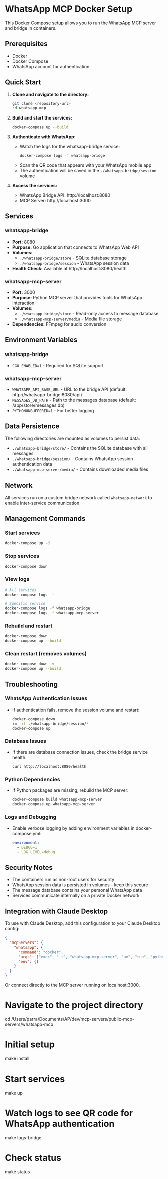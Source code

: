 # WhatsApp MCP Docker Setup

This Docker Compose setup allows you to run the WhatsApp MCP server and bridge in containers.

## Prerequisites

- Docker
- Docker Compose
- WhatsApp account for authentication

## Quick Start

1. **Clone and navigate to the directory:**
   ```bash
   git clone <repository-url>
   cd whatsapp-mcp
   ```

2. **Build and start the services:**
   ```bash
   docker-compose up --build
   ```

3. **Authenticate with WhatsApp:**
   - Watch the logs for the whatsapp-bridge service:
     ```bash
     docker-compose logs -f whatsapp-bridge
     ```
   - Scan the QR code that appears with your WhatsApp mobile app
   - The authentication will be saved in the `./whatsapp-bridge/session` volume

4. **Access the services:**
   - WhatsApp Bridge API: http://localhost:8080
   - MCP Server: http://localhost:3000

## Services

### whatsapp-bridge
- **Port:** 8080
- **Purpose:** Go application that connects to WhatsApp Web API
- **Volumes:**
  - `./whatsapp-bridge/store` - SQLite database storage
  - `./whatsapp-bridge/session` - WhatsApp session data
- **Health Check:** Available at http://localhost:8080/health

### whatsapp-mcp-server
- **Port:** 3000
- **Purpose:** Python MCP server that provides tools for WhatsApp interaction
- **Volumes:**
  - `./whatsapp-bridge/store` - Read-only access to message database
  - `./whatsapp-mcp-server/media` - Media file storage
- **Dependencies:** FFmpeg for audio conversion

## Environment Variables

### whatsapp-bridge
- `CGO_ENABLED=1` - Required for SQLite support

### whatsapp-mcp-server
- `WHATSAPP_API_BASE_URL` - URL to the bridge API (default: http://whatsapp-bridge:8080/api)
- `MESSAGES_DB_PATH` - Path to the messages database (default: /app/store/messages.db)
- `PYTHONUNBUFFERED=1` - For better logging

## Data Persistence

The following directories are mounted as volumes to persist data:

- `./whatsapp-bridge/store/` - Contains the SQLite database with all messages
- `./whatsapp-bridge/session/` - Contains WhatsApp session authentication data
- `./whatsapp-mcp-server/media/` - Contains downloaded media files

## Network

All services run on a custom bridge network called `whatsapp-network` to enable inter-service communication.

## Management Commands

### Start services
```bash
docker-compose up -d
```

### Stop services
```bash
docker-compose down
```

### View logs
```bash
# All services
docker-compose logs -f

# Specific service
docker-compose logs -f whatsapp-bridge
docker-compose logs -f whatsapp-mcp-server
```

### Rebuild and restart
```bash
docker-compose down
docker-compose up --build
```

### Clean restart (removes volumes)
```bash
docker-compose down -v
docker-compose up --build
```

## Troubleshooting

### WhatsApp Authentication Issues
- If authentication fails, remove the session volume and restart:
  ```bash
  docker-compose down
  rm -rf ./whatsapp-bridge/session/*
  docker-compose up
  ```

### Database Issues
- If there are database connection issues, check the bridge service health:
  ```bash
  curl http://localhost:8080/health
  ```

### Python Dependencies
- If Python packages are missing, rebuild the MCP server:
  ```bash
  docker-compose build whatsapp-mcp-server
  docker-compose up whatsapp-mcp-server
  ```

### Logs and Debugging
- Enable verbose logging by adding environment variables in docker-compose.yml:
  ```yaml
  environment:
    - DEBUG=1
    - LOG_LEVEL=debug
  ```

## Security Notes

- The containers run as non-root users for security
- WhatsApp session data is persisted in volumes - keep this secure
- The message database contains your personal WhatsApp data
- Services communicate internally on a private Docker network

## Integration with Claude Desktop

To use with Claude Desktop, add this configuration to your Claude Desktop config:

```json
{
  "mcpServers": {
    "whatsapp": {
      "command": "docker",
      "args": ["exec", "-i", "whatsapp-mcp-server", "uv", "run", "python", "main.py"],
      "env": {}
    }
  }
}
```

Or connect directly to the MCP server running on localhost:3000.

# Navigate to the project directory
cd /Users/parra/Documents/AP/dev/mcp-servers/public-mcp-servers/whatsapp-mcp

# Initial setup
make install

# Start services
make up

# Watch logs to see QR code for WhatsApp authentication
make logs-bridge

# Check status
make status